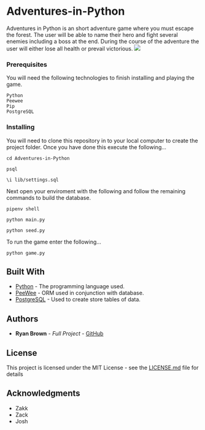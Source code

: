 # Adventures-in-Python

Adventures in Python is an short adventure game where you must escape the forest. 
The user will be able to name their hero and fight several enemies including a boss at the end.
During the course of the adventure the user will either lose all health or prevail victorious.
![](https://imgur.com/a/990yjg2.png)

### Prerequisites

You will need the following technologies to finish installing and playing the game.
```
Python
Peewee
Pip
PostgreSQL
```

### Installing

You will need to clone this repository in to your local computer to create the project folder.
Once you have done this execute the following... 
```
cd Adventures-in-Python 
```
```
psql
```
```
\i lib/settings.sql
```

Next open your enviroment with the following and follow the remaining commands to build the database.
```
pipenv shell
```
```
python main.py
```
```
python seed.py
```

To run the game enter the following...
```
python game.py
```

## Built With

* [Python]() - The programming language used.
* [PeeWee]() - ORM used in conjunction with database.
* [PostgreSQL]() - Used to create store tables of data.


## Authors

* **Ryan Brown** - *Full Project* - [GitHub](https://github.com/PurpleBooth)

## License

This project is licensed under the MIT License - see the [LICENSE.md](LICENSE.md) file for details

## Acknowledgments

* Zakk
* Zack
* Josh
